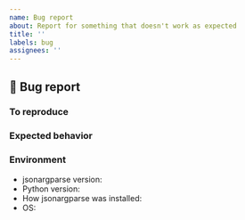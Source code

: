 ```yaml
---
name: Bug report
about: Report for something that doesn't work as expected
title: ''
labels: bug
assignees: ''
---
```


<!--
Thank you for contributing! If you enjoy this project, please consider:
- ⭐ Starring it on GitHub: https://github.com/omni-us/jsonargparse
- 🩷 Sponsoring it: https://github.com/sponsors/mauvilsa

Even small donations are greatly appreciated and help sustain the project.
-->

<!--
Note: If you already understand the bug and know how to resolve it, please
proceed to create a pull request directly. This helps avoid having a redundant
issue.
-->

## 🐛 Bug report

<!-- A clear and concise description of the bug. -->

### To reproduce

<!--
Please include a code snippet that reproduces the bug and the output that
running it gives. The following snippet templates might help. Replace "..." with
actual implementation details.

1. Using the auto_cli function

```python
from jsonargparse import auto_cli

# Here define one or more functions or classes
def func1(param1: int, ...):
    ...

# Run the CLI providing the components and arguments
auto_cli(
    [func1, ...],
    args=["--param1=value1", ...],
    exit_on_error=False,
)
```

2. Manually constructing a parser

```python
from jsonargparse import ArgumentParser

parser = ArgumentParser(exit_on_error=False)
# Here add to the parser only argument(s) relevant to the problem

# If a config is required, it can be included in the same snippet as follows:
import json

parser.add_argument("--config", action="config")
config = json.dumps(
    {
        "key1": "val1",
    }
)

# Preferable that the command line arguments are given to the parse_args call
result = parser.parse_args([f"--config={config}", "--key2=val2", ...])

# If the problem is in the parsed result, print it to stdout
print(parser.dump(result))

# If the problem is in class instantiation
parser.instantiate_classes(result)
```
-->

### Expected behavior

<!-- Describe how the behavior or output of the reproduction snippet should be. -->

### Environment

<!-- Fill in the list below. -->

- jsonargparse version:
- Python version:
- How jsonargparse was installed:
- OS:
